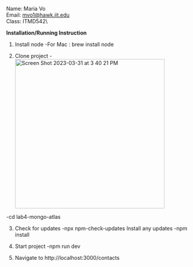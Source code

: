 Name: Maria Vo\
Email: mvo1@hawk.iit.edu\
Class: ITMD542\

**Installation/Running Instruction**
1. Install node
  -For Mac : brew install node

2. Clone project
  -<img width="401" alt="Screen Shot 2023-03-31 at 3 40 21 PM" src="https://user-images.githubusercontent.com/38661852/229225363-059b9cc5-8e35-4380-ab68-8fb801ad3ed2.png">
  
  -cd lab4-mongo-atlas
  
3. Check for updates
  -npx npm-check-updates
    Install any updates
    -npm install

4. Start project
  -npm run dev
  
5. Navigate to http://localhost:3000/contacts
